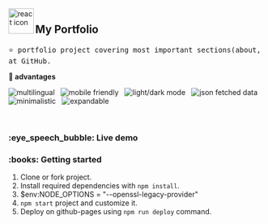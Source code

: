 
<img align="left" src="https://github.com/leungwensen/svg-icon/blob/master/dist/svg/logos/react.svg" height="50" alt="react icon"/>
<h2>My Portfolio</h2>

<pre>
⭐ portfolio project covering most important sections(about, exp, skills, projects), inspired with solutions found 
at GitHub.
</pre>

<strong>:crown: advantages</strong>

<img src="https://img.shields.io/badge/-multilingual-blue" alt="multilingual"/> &nbsp; <img src="https://img.shields.io/badge/-mobile friendly-blue" alt="mobile friendly"/> &nbsp; <img src="https://img.shields.io/badge/-light/dark mode-blue" alt="light/dark mode"/> &nbsp; <img src="https://img.shields.io/badge/-json fetched data-blue" alt="json fetched data"/> &nbsp; <img src="https://img.shields.io/badge/-minimalistic-blue" alt="minimalistic"/> &nbsp; <img src="https://img.shields.io/badge/-expandable-blue" alt="expandable"/>

<br/>

<h3>:eye_speech_bubble: Live demo</h3>

<h3>:books: Getting started</h3>

1. Clone or fork project.
2. Install required dependencies with `npm install`.
3. $env:NODE_OPTIONS = "--openssl-legacy-provider"
4. `npm start` project and customize it.
5. Deploy on github-pages using `npm run deploy` command.

